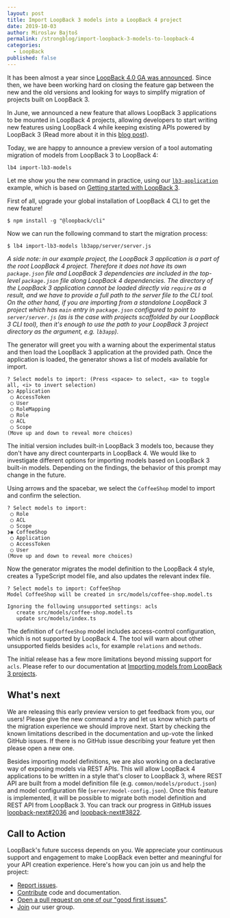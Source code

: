 ```yaml
---
layout: post
title: Import LoopBack 3 models into a LoopBack 4 project
date: 2019-10-03
author: Miroslav Bajtoš
permalink: /strongblog/import-loopback-3-models-to-loopback-4
categories:
  - LoopBack
published: false
---
```


It has been almost a year since [LoopBack 4.0 GA was announced](https://strongloop.com/strongblog/loopback-4-ga). Since then, we have been working hard on closing the feature gap between the new and the old versions and looking for ways to simplify migration of projects built on LoopBack 3.

In June, we announced a new feature that allows LoopBack 3 applications to be mounted in LoopBack 4 projects, allowing developers to start writing new features using LoopBack 4 while keeping existing APIs powered by LoopBack 3 (Read more about it in this [blog post](https://strongloop.com/strongblog/migrate-from-loopback-3-to-loopback-4/)).

Today, we are happy to announce a preview version of a tool automating migration of models from LoopBack 3 to LoopBack 4:

```
lb4 import-lb3-models
```

<!-- more -->

Let me show you the new command in practice, using our [`lb3-application`](https://github.com/strongloop/loopback-next/tree/master/examples/lb3-application) example, which is based on [Getting started with LoopBack 3](https://loopback.io/doc/en/lb3/Getting-started-with-LoopBack.html).

First of all, upgrade your global installation of LoopBack 4 CLI to get the new feature!

```
$ npm install -g "@loopback/cli"
```

Now we can run the following command to start the migration process:

```
$ lb4 import-lb3-models lb3app/server/server.js
```

_A side note: in our example project, the LoopBack 3 application is a part of the root LoopBack 4 project. Therefore it does not have its own `package.json` file and LoopBack 3 dependencies are included in the top-level `package.json` file along LoopBack 4 dependencies. The directory of the LoopBack 3 application cannot be loaded directly via `require` as a result, and we have to provide a full path to the server file to the CLI tool. On the other hand, if you are importing from a standalone LoopBack 3 project which has `main` entry in `package.json` configured to point to `server/server.js` (as is the case with projects scaffolded by our LoopBack 3 CLI tool), then it's enough to use the path to your LoopBack 3 project directory as the argument, e.g. `lb3app`)._

The generator will greet you with a warning about the experimental status and then load the LoopBack 3 application at the provided path. Once the application is loaded, the generator shows a list of models available for import.

```
? Select models to import: (Press <space> to select, <a> to toggle all, <i> to invert selection)
❯◯ Application
 ◯ AccessToken
 ◯ User
 ◯ RoleMapping
 ◯ Role
 ◯ ACL
 ◯ Scope
(Move up and down to reveal more choices)
```

The initial version includes built-in LoopBack 3 models too, because they don't have any direct counterparts in LoopBack 4. We would like to investigate different options for importing models based on LoopBack 3 built-in models. Depending on the findings, the behavior of this prompt may change in the future.

Using arrows and the spacebar, we select the `CoffeeShop` model to import and confirm the selection.

```
? Select models to import:
 ◯ Role
 ◯ ACL
 ◯ Scope
❯◉ CoffeeShop
 ◯ Application
 ◯ AccessToken
 ◯ User
(Move up and down to reveal more choices)
```

Now the generator migrates the model definition to the LoopBack 4 style, creates a TypeScript model file, and also updates the relevant index file.

```
? Select models to import: CoffeeShop
Model CoffeeShop will be created in src/models/coffee-shop.model.ts

Ignoring the following unsupported settings: acls
   create src/models/coffee-shop.model.ts
   update src/models/index.ts
```

The definition of `CoffeeShop` model includes access-control configuration, which is not supported by LoopBack 4. The tool will warn about other unsupported fields besides `acls`, for example `relations` and `methods`.

The initial release has a few more limitations beyond missing support for `acls`. Please refer to our documentation at [Importing models from LoopBack 3 projects](https://loopback.io/doc/en/lb4/Importing-LB3-models.html).

## What's next

We are releasing this early preview version to get feedback from you, our users! Please give the new command a try and let us know which parts of the migration experience we should improve next. Start by checking the known limitations described in the documentation and up-vote the linked GitHub issues. If there is no GitHub issue describing your feature yet then please open a new one.

Besides importing model definitions, we are also working on a declarative way of exposing models via REST APIs. This will allow LoopBack 4 applications to be written in a style that's closer to LoopBack 3, where REST API are built from a model definition file (e.g. `common/models/product.json`) and model configuration file (`server/model-config.json`). Once this feature is implemented, it will be possible to migrate both model definition and REST API from LoopBack 3. You can track our progress in GitHub issues [loopback-next#2036](https://github.com/strongloop/loopback-next/issues/2036) and [loopback-next#3822](https://github.com/strongloop/loopback-next/issues/3822).

## Call to Action

LoopBack's future success depends on you. We appreciate your continuous support and engagement to make LoopBack even better and meaningful for your API creation experience. Here's how you can join us and help the project:

- [Report issues](https://github.com/strongloop/loopback-next/issues).
- [Contribute](https://github.com/strongloop/loopback-next/blob/master/docs/CONTRIBUTING.md) code and documentation.
- [Open a pull request on one of our "good first issues"](https://github.com/strongloop/loopback-next/labels/good%20first%20issue).
- [Join](https://github.com/strongloop/loopback-next/issues/110) our user group.
